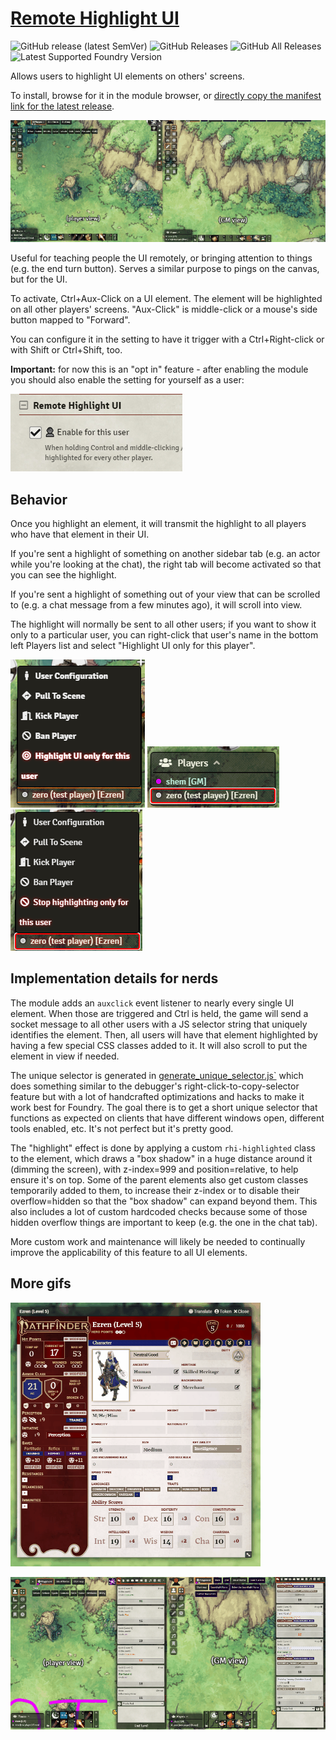 # [Remote Highlight UI](https://foundryvtt.com/packages/remote-highlight-ui/)

![GitHub release (latest SemVer)](https://img.shields.io/github/v/release/itamarcu/remote-highlight-ui?style=for-the-badge)
![GitHub Releases](https://img.shields.io/github/downloads/itamarcu/remote-highlight-ui/latest/total?style=for-the-badge)
![GitHub All Releases](https://img.shields.io/github/downloads/itamarcu/remote-highlight-ui/total?style=for-the-badge&label=Downloads+total)  
![Latest Supported Foundry Version](https://img.shields.io/endpoint?url=https://foundryshields.com/version?url=https://github.com/itamarcu/remote-highlight-ui/raw/master/module.json)

Allows users to highlight UI elements on others' screens.

To install, browse for it in the module browser, or [directly copy the manifest link for the latest release](https://github.com/itamarcu/remote-highlight-ui/releases/latest/download/module.json).


![remote highlights demo 1](metadata/demo_1.gif)


Useful for teaching people the UI remotely, or bringing attention to things (e.g. the end turn button).
Serves a similar purpose to pings on the canvas, but for the UI.

To activate, Ctrl+Aux-Click on a UI element.  The element will be highlighted on all other players' screens.
"Aux-Click" is middle-click or a mouse's side button mapped to "Forward".

You can configure it in the setting to have it trigger with a Ctrl+Right-click or with Shift or Ctrl+Shift, too.

**Important:** for now this is an "opt in" feature - after enabling the module you should also enable the setting for
yourself as a user:

![](metadata/config_enable.png)

## Behavior
Once you highlight an element, it will transmit the highlight to all players who have that element in their UI.

If you're sent a highlight of something on another sidebar tab (e.g. an actor while you're looking at the chat), 
the right tab will become activated so that you can see the highlight.

If you're sent a highlight of something out of your view that can be scrolled to (e.g. a chat message from a few
minutes ago), it will scroll into view.

The highlight will normally be sent to all other users;  if you want to show it only to a particular user, you can 
right-click that user's name in the bottom left Players list and select "Highlight UI only for this player".

![](metadata/highlight_only_user.png)
![](metadata/highlight_only_user_active.png)
![](metadata/highlight_only_user_stop.png)

## Implementation details for nerds

The module adds an `auxclick` event listener to nearly every single UI element. When those are triggered and Ctrl is
held, the game will send a socket message to all other users with a JS selector string that uniquely identifies the
element.  Then, all users will have that element highlighted by having a few special CSS classes added to it.  It will
also scroll to put the element in view if needed.

The unique selector is generated in [generate_unique_selector.js`](scripts/generate-unique-selector.js) which does 
something similar to the debugger's right-click-to-copy-selector feature but with a lot of handcrafted optimizations and
hacks to make it work best for Foundry.  The goal there is to get a short unique selector that functions as expected on
clients that have different windows open, different tools enabled, etc.  It's not perfect but it's pretty good.

The "highlight" effect is done by applying a custom `rhi-highlighted` class to the element, which draws a "box shadow"
in a huge distance around it (dimming the screen), with z-index=999 and position=relative, to help ensure it's on top.
Some of the parent elements also get custom classes temporarily added to them, to increase their z-index or to disable
their overflow=hidden so that the "box shadow" can expand beyond them.  This also includes a lot of custom hardcoded
checks because some of those hidden overflow things are important to keep (e.g. the one in the chat tab).

More custom work and maintenance will likely be needed to continually improve the applicability of this feature to all
UI elements.

## More gifs

![remote highlights demo 3 (pathfinder character sheet)](metadata/demo_3.gif)

![remote highlights demo 2](metadata/demo_2.gif)
